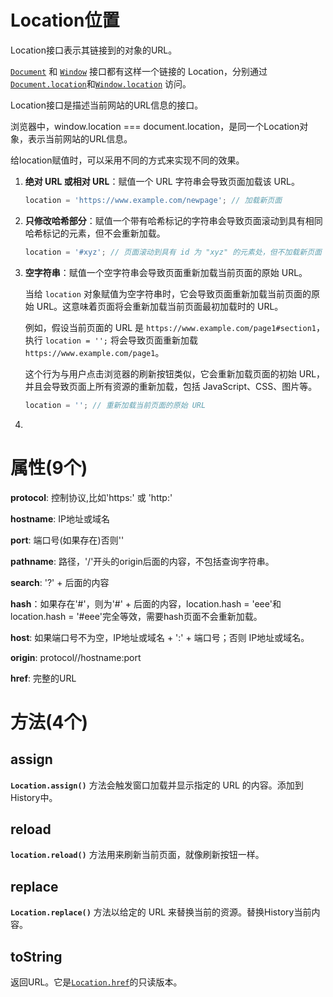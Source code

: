 # Location位置

Location接口表示其链接到的对象的URL。

 [`Document`](https://developer.mozilla.org/zh-CN/docs/Web/API/Document) 和 [`Window`](https://developer.mozilla.org/zh-CN/docs/Web/API/Window) 接口都有这样一个链接的 Location，分别通过 [`Document.location`](https://developer.mozilla.org/zh-CN/docs/Web/API/Document/location)和[`Window.location`](https://developer.mozilla.org/zh-CN/docs/Web/API/Window/location) 访问。

Location接口是描述当前网站的URL信息的接口。

浏览器中，window.location === document.location，是同一个Location对象，表示当前网站的URL信息。

给location赋值时，可以采用不同的方式来实现不同的效果。

1. **绝对 URL 或相对 URL**：赋值一个 URL 字符串会导致页面加载该 URL。

   ```javascript
   location = 'https://www.example.com/newpage'; // 加载新页面
   ```

2. **只修改哈希部分**：赋值一个带有哈希标记的字符串会导致页面滚动到具有相同哈希标记的元素，但不会重新加载。

   ```javascript
   location = '#xyz'; // 页面滚动到具有 id 为 "xyz" 的元素处，但不加载新页面
   ```

3. **空字符串**：赋值一个空字符串会导致页面重新加载当前页面的原始 URL。

   当给 `location` 对象赋值为空字符串时，它会导致页面重新加载当前页面的原始 URL。这意味着页面将会重新加载当前页面最初加载时的 URL。

   例如，假设当前页面的 URL 是 `https://www.example.com/page1#section1`，执行 `location = '';` 将会导致页面重新加载 `https://www.example.com/page1`。

   这个行为与用户点击浏览器的刷新按钮类似，它会重新加载页面的初始 URL，并且会导致页面上所有资源的重新加载，包括 JavaScript、CSS、图片等。

   ```javascript
   location = ''; // 重新加载当前页面的原始 URL
   ```

4. 

# 属性(9个)

**protocol**: 控制协议,比如'https:' 或 'http:'

**hostname**: IP地址或域名

**port**: 端口号(如果存在)否则''



**pathname**: 路径，'/'开头的origin后面的内容，不包括查询字符串。

**search**: '?' + 后面的内容

**hash**：如果存在'#'，则为'#' + 后面的内容，location.hash = 'eee'和location.hash = '#eee'完全等效，需要hash页面不会重新加载。



**host**: 如果端口号不为空，IP地址或域名 + ':' + 端口号；否则 IP地址或域名。

**origin**: protocol//hostname:port

**href**: 完整的URL

# 方法(4个)

## assign

**`Location.assign()`** 方法会触发窗口加载并显示指定的 URL 的内容。添加到History中。

## reload

**`location.reload()`** 方法用来刷新当前页面，就像刷新按钮一样。

## replace

**`Location.replace()`** 方法以给定的 URL 来替换当前的资源。替换History当前内容。

## toString

返回URL。它是[`Location.href`](https://developer.mozilla.org/zh-CN/docs/Web/API/Location/href)的只读版本。































































